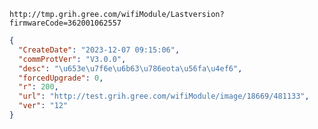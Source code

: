 `http://tmp.grih.gree.com/wifiModule/Lastversion?firmwareCode=362001062557`

```json
{
  "CreateDate": "2023-12-07 09:15:06",
  "commProtVer": "V3.0.0",
  "desc": "\u653e\u7f6e\u6b63\u786eota\u56fa\u4ef6",
  "forcedUpgrade": 0,
  "r": 200,
  "url": "http://test.grih.gree.com/wifiModule/image/18669/481133",
  "ver": "12"
}
```